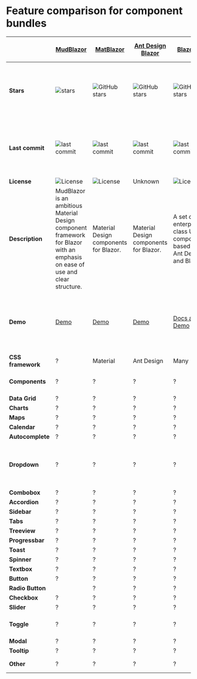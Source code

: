 # Feature comparison for component bundles

|  | [MudBlazor](https://github.com/SamProf/MatBlazor) | [MatBlazor](https://github.com/SamProf/MatBlazor) | [Ant Design Blazor](https://github.com/ant-design-blazor/ant-design-blazor) |[Blazorise](https://github.com/stsrki/Blazorise) |[BlazorStrap](https://github.com/chanan/BlazorStrap) | [Radzen.Blazor](https://github.com/akorchev/razor.radzen.com) |[Skclusive.Material.Components](https://github.com/skclusive/Skclusive.Material.Component) | [ComponentOne Blazor UI Components](https://www.grapecity.com/componentone/blazor-ui-controls) | [DevExpress Blazor UI Components](https://github.com/DevExpress/RazorComponents) |[BlazorFluentUI](https://github.com/BlazorFluentUI/BlazorFluentUI) |[BlazorMaterial](https://github.com/BlazorExtensions/BlazorMaterial) | [BlazorWebFormsComponents](https://github.com/FritzAndFriends/BlazorWebFormsComponents) | [Syncfusion Blazor UI Components](https://www.syncfusion.com/blazor-components) |[Telerik UI for Blazor](https://www.telerik.com/blazor-ui) | [MComponents](https://github.com/manureini/MComponents) | [Blazor.Ionic](https://github.com/Kukks/Blazor.Ionic) |
| --- | --- | --- | --- | --- | --- | --- | --- | --- | --- | --- | --- | --- | --- | --- | --- | --- |
| **Stars** | ![stars](https://img.shields.io/github/stars/MudBlazor/MudBlazor?style=flat-square&cacheSeconds=604800) |  ![GitHub stars](https://img.shields.io/github/stars/SamProf/MatBlazor?style=flat-square&cacheSeconds=604800) |   ![GitHub stars](https://img.shields.io/github/stars/ant-design-blazor/ant-design-blazor?style=flat-square&cacheSeconds=604800) |   ![GitHub stars](https://img.shields.io/github/stars/stsrki/Blazorise?style=flat-square&cacheSeconds=604800) |   ![GitHub stars](https://img.shields.io/github/stars/chanan/BlazorStrap?style=flat-square&cacheSeconds=604800) |   ![GitHub stars](https://img.shields.io/github/stars/akorchev/razor.radzen.com?style=flat-square&cacheSeconds=604800) |   ![GitHub stars](https://img.shields.io/github/stars/skclusive/Skclusive.Material.Component?style=flat-square&cacheSeconds=604800) |   not on GitHub |   ![stars](https://img.shields.io/github/stars/DevExpress/RazorComponents?style=flat-square&cacheSeconds=604800) |   ![stars](https://img.shields.io/github/stars/BlazorFluentUI/BlazorFluentUI?style=flat-square&cacheSeconds=604800) |   ![GitHub stars](https://img.shields.io/github/stars/BlazorExtensions/BlazorMaterial?style=flat-square&cacheSeconds=604800&) |   ![stars](https://img.shields.io/github/stars/FritzAndFriends/BlazorWebFormsComponents?style=flat-square&cacheSeconds=604800) |   ![GitHub stars](https://img.shields.io/github/stars/syncfusion/blazor-samples?style=flat-square&cacheSeconds=604800) |   Not on GitHub |   ![GitHub stars](https://img.shields.io/github/stars/manureini/MComponents?style=flat-square&cacheSeconds=604800) |   ![GitHub stars](https://img.shields.io/github/stars/Kukks/Blazor.Ionic?style=flat-square&cacheSeconds=604800) |
| **Last commit** | ![last commit](https://img.shields.io/github/last-commit/MudBlazor/MudBlazor?style=flat-square&cacheSeconds=86400) | ![last commit](https://img.shields.io/github/last-commit/SamProf/MatBlazor?style=flat-square&cacheSeconds=86400) |   ![last commit](https://img.shields.io/github/last-commit/ant-design-blazor/ant-design-blazor?style=flat-square&cacheSeconds=86400) |   ![last commit](https://img.shields.io/github/last-commit/stsrki/Blazorise?style=flat-square&cacheSeconds=86400) |   ![last commit](https://img.shields.io/github/last-commit/chanan/BlazorStrap?style=flat-square&cacheSeconds=86400) |   ![last commit](https://img.shields.io/github/last-commit/akorchev/razor.radzen.com?style=flat-square&cacheSeconds=86400)  |   ![last commit](https://img.shields.io/github/last-commit/skclusive/Skclusive.Material.Component?style=flat-square&cacheSeconds=86400) |   not on GitHub |   ![last commit](https://img.shields.io/github/last-commit/DevExpress/RazorComponents?style=flat-square&cacheSeconds=86400) |   ![last commit](https://img.shields.io/github/last-commit/BlazorFluentUI/BlazorFluentUI?style=flat-square&cacheSeconds=86400) |   ![last commit](https://img.shields.io/github/last-commit/BlazorExtensions/BlazorMaterial?style=flat-square&cacheSeconds=86400) |   ![last commit](https://img.shields.io/github/last-commit/FritzAndFriends/BlazorWebFormsComponents?style=flat-square&cacheSeconds=604800) |   ![last commit](https://img.shields.io/github/last-commit/syncfusion/blazor-samples?style=flat-square&cacheSeconds=86400) |   Not on GitHub |   ![last commit](https://img.shields.io/github/last-commit/manureini/MComponents?style=flat-square&cacheSeconds=86400) |   ![last commit](https://img.shields.io/github/last-commit/kukks/Blazor.Ionic?style=flat-square&cacheSeconds=86400) |
| **License** | ![License](https://img.shields.io/github/license/SamProf/MatBlazor?style=flat-square&cacheSeconds=86400) | ![License](https://img.shields.io/github/license/SamProf/MatBlazor?style=flat-square&cacheSeconds=86400) | Unknown | ![License](https://img.shields.io/github/license/stsrki/Blazorise?style=flat-square&cacheSeconds=86400) | ![License](https://img.shields.io/github/license/chanan/BlazorStrap?style=flat-square&cacheSeconds=86400) | Unknown | ![License](https://img.shields.io/github/license/skclusive/Skclusive.Material.Component?style=flat-square&cacheSeconds=86400) | Unknown | Unknown | ![License](https://img.shields.io/github/license/BlazorFluentUI/BlazorFluentUI?style=flat-square&cacheSeconds=86400) | ![License](https://img.shields.io/github/license/BlazorExtensions/BlazorMaterial?style=flat-square&cacheSeconds=86400) | ![License](https://img.shields.io/github/license/FritzAndFriends/BlazorWebFormsComponents?style=flat-square&cacheSeconds=86400) | Unknown | Unknown | ![License](https://img.shields.io/github/license/manureini/MComponents?style=flat-square&cacheSeconds=86400) | ![License](https://img.shields.io/github/license/kukks/Blazor.Ionic?style=flat-square&cacheSeconds=86400) |
| **Description** | MudBlazor is an ambitious Material Design component framework for Blazor with an emphasis on ease of use and clear structure. | Material Design components for Blazor. | Material Design components for Blazor. | A set of enterprise-class UI components based on Ant Design and Blazor. | Components for Blazor with support for Bootstrap, Bulma, AntDesign and Material CSS. | Material Design components for Blazor. Bootstrap 4 components for Blazor | Native UI components for Blazor. DataGrid, DataList, Tabs, Dialog and more. | Material Design components for Blazor | A fast datagrid, listview, input and other native Blazor components for server and client-side apps. | A set of native UI Blazor components (including a Data Grid, Pivot Grid, Scheduler, and Charts) for both Blazor server-side and Blazor client-side platforms. | Simple port of FluenUI/Office Fabric React components and style to Blazor. | Blazor components implementing Google's Material components for web. | A collection of Blazor components that emulate the web forms components of the same name. | The most comprehensive native Blazor component library including [Data Grid](https://www.syncfusion.com/blazor-components/blazor-datagrid), [Charts](https://www.syncfusion.com/blazor-components/blazor-charts), [Scheduler](https://www.syncfusion.com/blazor-components/blazor-scheduler), [Diagram](https://www.syncfusion.com/blazor-components/blazor-diagram) and [Document Editor](https://www.syncfusion.com/blazor-components/blazor-word-processor) components. | A native set of UI components for Blazor, including grid, charting, and calendar components. | Open Source MIT Blazor Components: Grid, Select, Wizard etc. | Ionic integration for Blazor |
| **Demo** | [Demo](https://mudblazor.com/) |[Demo](https://www.matblazor.com/) | [Demo](https://www.matblazor.com/) | [Docs as Demo](https://ant-design-blazor.github.io/) | [Bootstrap Demo](https://bootstrapdemo.blazorise.com/), [Bulma Demo](https://bulmademo.blazorise.com/), [AntDesign Demo](https://antdesigndemo.blazorise.com/), [Material Demo](https://materialdemo.blazorise.com/) | [Demo](https://chanan.github.io/BlazorStrap/) | [Demo](https://razor.radzen.com/) | [Dashboard Demo](https://skclusive.github.io/Skclusive.Blazor.Samples/Dashboard/), [Components](https://skclusive.github.io/Skclusive.Material.Docs/) |  N/A | N/A | [Client-side demo (WebAssembly)](https://www.blazorfluentui.net/), [Server-side demo (SignalR)](https://blazorfluentui.azurewebsites.net/) | N/A | N/A | [Demo](https://blazor.syncfusion.com/demos/) | N/A | N/A | [Demo](https://kukks.github.io/Blazor.Ionic)
| **CSS framework** | ? | Material | Ant Design | Many | Bootstrap | ? | Material | ? | ? | ? | Material | ? | Many [(doc)](https://blazor.syncfusion.com/documentation/appearance/theme/) | ? | ? | Ionic |
| **Components** | ? | ? | ? | ? | ? | ? | ? | ? | ? | ? | ? | ? | [Blazor UI & DataViz Components](https://blazor.syncfusion.com/) | ? | ? | ? |
| **Data Grid** | ? | ? | ? | ? | ? | ? | ? | ? | ? | ? | ? | ? | [DataGrid](https://www.syncfusion.com/blazor-components/blazor-datagrid) | ? | ? | ? |
| **Charts** | ? | ? | ? | ? | ? | ? | ? | ? | ? | ? | ? | ? | [Charts](https://www.syncfusion.com/blazor-components/blazor-charts) | ? | ? | ? |
| **Maps** | ? | ? | ? | ? | ? | ? | ? | ? | ? | ? | ? | ? | [Maps](https://www.syncfusion.com/blazor-components/blazor-maps) | ? | ? | ? |
| **Calendar** | ? | ? | ? | ? | ? | ? | ? | ? | ? | ? | ? | ? | [Calendar](https://www.syncfusion.com/blazor-components/blazor-calendar) | ? | ? | ? |
| **Autocomplete** | ? | ? | ? | ? | ? | ? | ? | ? | ? | ? | ? | [AutoComplete](https://www.syncfusion.com/blazor-components/blazor-autocomplete) | ? | ? | ? |
| **Dropdown** | ? | ? | ? | ? | ? | ? | ? | ? | ? | ? | ? | ? | [Dropdown Menu](https://www.syncfusion.com/blazor-components/blazor-dropdown-menu), [Dropdown List](https://www.syncfusion.com/blazor-components/blazor-dropdown-list), [MultiSelect DropDown](https://www.syncfusion.com/blazor-components/blazor-multiselect-dropdown) | ? | ? | ? |
| **Combobox** | ? | ? | ? | ? | ? | ? | ? | ? | ? | ? | ? | ? | [ComboBox](https://www.syncfusion.com/blazor-components/blazor-combobox) | ? | ? | ? |
| **Accordion** | ? | ? | ? | ? | ? | ? | ? | ? | ? | ? | ? | ? | [Accordion](https://www.syncfusion.com/blazor-components/blazor-accordion) | ? | ? | ? |
| **Sidebar** | ? | ? | ? | ? | ? | ? | ? | ? | ? | ? | ? | ? | [Sidebar](https://www.syncfusion.com/blazor-components/blazor-sidebar) | ? | ? | ? |
| **Tabs** | ? | ? | ? | ? | ? | ? | ? | ? | ? | ? | ? | ? | [Tabs](https://www.syncfusion.com/blazor-components/blazor-tabs) | ? | ? | ? |
| **Treeview** | ? | ? | ? | ? | ? | ? | ? | ? | ? | ? | ? | ? | [TreeView](https://www.syncfusion.com/blazor-components/blazor-treeview) | ? | ? | ? |
| **Progressbar** | ? | ? | ? | ? | ? | ? | ? | ? | ? | ? | ? | ? | [Progress Bar](https://www.syncfusion.com/blazor-components/blazor-progressbar) | ? | ? | ? |
| **Toast** | ? | ? | ? | ? | ? | ? | ? | ? | ? | ? | ? | ? | [Toast](https://www.syncfusion.com/blazor-components/blazor-toast) | ? | ? | ? |
| **Spinner** | ? | ? | ? | ? | ? | ? | ? | ? | ? | ? | ? | ? | [Spinner](https://blazor.syncfusion.com/demos/spinner/) | ? | ? | ? |
| **Textbox** | ? | ? | ? | ? | ? | ? | ? | ? | ? | ? | ? | ? | [TextBox](https://www.syncfusion.com/blazor-components/blazor-textbox) | ? | ? | ? |
| **Button** | ? | ? | ? | ? | ? | ? | ? | ? | ? | ? | ? | ? | [Button](https://www.syncfusion.com/blazor-components/blazor-button) | ? | ? | ? |
| **Radio Button** || ? | ? | ? | ? | ? | ? | ? | ? | ? | ? | ? | [Radio Button](https://www.syncfusion.com/blazor-components/blazor-radio-button) | ? | ? | ? |
| **Checkbox** | ? | ? | ? | ? | ? | ? | ? | ? | ? | ? | ? | ? | [Checkbox](https://www.syncfusion.com/blazor-components/blazor-checkbox) | ? | ? | ? |
| **Slider** | ? | ? | ? | ? | ? | ? | ? | ? | ? | ? | ? | ? | [Slider](https://www.syncfusion.com/blazor-components/blazor-range-slider) | ? | ? | ? |
| **Toggle** | ? | ? | ? | ? | ? | ? | ? | ? | ? | ? | ? | ? | [Toggle Switch Button](https://www.syncfusion.com/blazor-components/blazor-toggle-switch-button) | ? | ? | ? |
| **Modal** | ? | ? | ? | ? | ? | ? | ? | ? | ? | ? | ? | ? | [Dialog](https://www.syncfusion.com/blazor-components/blazor-modal-dialog) | ? | ? | ? |
| **Tooltip** | ? | ? | ? | ? | ? | ? | ? | ? | ? | ? | ? | ? | [Tooltip](https://www.syncfusion.com/blazor-components/blazor-tooltip) | ? | ? | ? |
| **Other** | ? | ? | ? | ? | ? | ? | ? | ? | ? | ? | ? | ? | [Other 60+ components](https://www.syncfusion.com/blazor-components) | ? | ? | ? |
